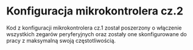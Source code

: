# Konfiguracja mikrokontrolera cz.2

Kod z konfiguracji mikrokontrolera cz.1 został poszerzony o włączenie wszystkich zegarów peryferyjnych oraz zostały one skonfigurowane do pracy z maksymalną swoją częstotliwością.
